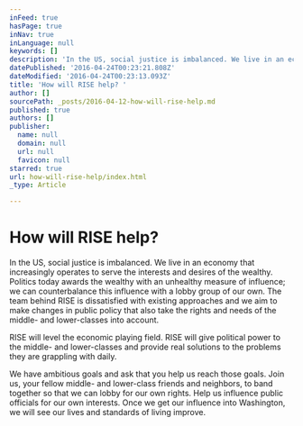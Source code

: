 ```yaml
---
inFeed: true
hasPage: true
inNav: true
inLanguage: null
keywords: []
description: 'In the US, social justice is imbalanced. We live in an economy that increasingly operates to serve the interests and desires of the wealthy. Politics today awards the wealthy with an unhealthy measure of influence; we can counterbalance this influence with a lobby group of our own. The team behind RISE is dissatisfied with existing approaches and we aim to make changes in public policy that also take the rights and needs of the middle- and lower-classes into account. '
datePublished: '2016-04-24T00:23:21.808Z'
dateModified: '2016-04-24T00:23:13.093Z'
title: 'How will RISE help? '
author: []
sourcePath: _posts/2016-04-12-how-will-rise-help.md
published: true
authors: []
publisher:
  name: null
  domain: null
  url: null
  favicon: null
starred: true
url: how-will-rise-help/index.html
_type: Article

---
```

# How will RISE help? 

In the US, social justice is imbalanced. We live in an economy that increasingly operates to serve the interests and desires of the wealthy. Politics today awards the wealthy with an unhealthy measure of influence; we can counterbalance this influence with a lobby group of our own. The team behind RISE is dissatisfied with existing approaches and we aim to make changes in public policy that also take the rights and needs of the middle- and lower-classes into account. 

RISE will level the economic playing field. RISE will give political power to the middle- and lower-classes and provide real solutions to the problems they are grappling with daily. 

We have ambitious goals and ask that you help us reach those goals. Join us, your fellow middle- and lower-class friends and neighbors, to band together so that we can lobby for our own rights. Help us influence public officials for our own interests. Once we get our influence into Washington, we will see our lives and standards of living improve.